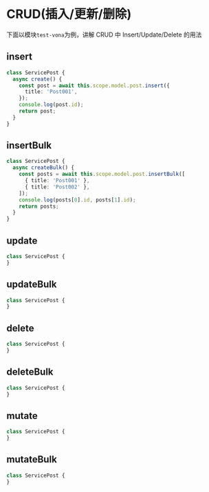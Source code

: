 # CRUD(插入/更新/删除)

下面以模块`test-vona`为例，讲解 CRUD 中 Insert/Update/Delete 的用法

## insert

``` typescript
class ServicePost {
  async create() {
    const post = await this.scope.model.post.insert({
      title: 'Post001',
    });
    console.log(post.id);
    return post;
  }
}
```

## insertBulk

``` typescript
class ServicePost {
  async createBulk() {
    const posts = await this.scope.model.post.insertBulk([
      { title: 'Post001' },
      { title: 'Post002' },
    ]);
    console.log(posts[0].id, posts[1].id);
    return posts;
  }
}
```

## update

``` typescript
class ServicePost {
}
```

## updateBulk

``` typescript
class ServicePost {
}
```

## delete

``` typescript
class ServicePost {
}
```

## deleteBulk

``` typescript
class ServicePost {
}
```

## mutate

``` typescript
class ServicePost {
}
```

## mutateBulk

``` typescript
class ServicePost {
}
```

